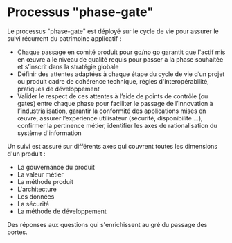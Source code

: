 # Processus "phase-gate"

Le processus "phase-gate" est déployé sur le cycle de vie pour assurer le suivi récurrent du patrimoine applicatif :&#x20;

* Chaque passage en comité produit pour go/no go garantit que l'actif mis en œuvre a le niveau de qualité requis pour passer à la phase souhaitée et s’inscrit dans la stratégie globale
*   Définir des attentes adaptées à chaque étape du cycle de vie d’un projet ou produit​ cadre de cohérence technique, règles d'interopérabilité, pratiques de développement​
*   Valider le respect de ces attentes à l’aide de points de contrôle (ou gates) entre chaque phase​  pour faciliter le passage de l’innovation à l’industrialisation, garantir la conformité des applications mises en œuvre, assurer l’expérience utilisateur (sécurité, disponibilité …), confirmer la pertinence métier, identifier les axes de rationalisation du système d'information&#x20;

Un suivi est assuré sur différents axes qui couvrent toutes les dimensions d'un produit :&#x20;

* La gouvernance du produit
* La valeur métier
* La méthode produit
* L'architecture
* Les données
* La sécurité
* La méthode de développement

Des réponses aux questions qui s'enrichissent au gré du passage des portes.&#x20;
